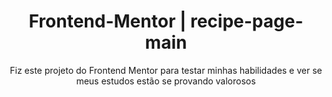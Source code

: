 <h1 align="center">Frontend-Mentor | recipe-page-main</h1>

<p align="center">Fiz este projeto do Frontend Mentor para testar minhas habilidades e ver se meus estudos estão se provando valorosos</p>
